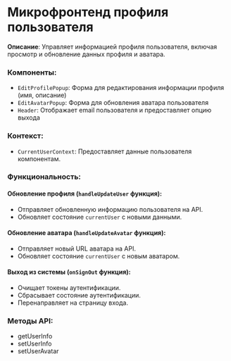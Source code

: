 # Микрофронтенд профиля пользователя

**Описание**: Управляет информацией профиля пользователя, включая просмотр и обновление данных профиля и аватара.

### Компоненты:
- `EditProfilePopup`: Форма для редактирования информации профиля (имя, описание)
- `EditAvatarPopup`: Форма для обновления аватара пользователя
- `Header`: Отображает email пользователя и предоставляет опцию выхода

### Контекст:
- `CurrentUserContext`: Предоставляет данные пользователя компонентам.

### Функциональность:
#### Обновление профиля (`handleUpdateUser` функция):
- Отправляет обновленную информацию пользователя на API.
- Обновляет состояние `currentUser` с новыми данными.

#### Обновление аватара (`handleUpdateAvatar` функция):
- Отправляет новый URL аватара на API.
- Обновляет состояние `currentUser` с новым аватаром.

#### Выход из системы (`onSignOut` функция):
- Очищает токены аутентификации.
- Сбрасывает состояние аутентификации.
- Перенаправляет на страницу входа.

### Методы API:
- getUserInfo
- setUserInfo
- setUserAvatar